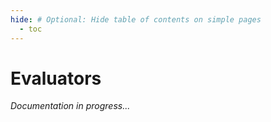 ```yaml
---
hide: # Optional: Hide table of contents on simple pages
  - toc
---
```


# Evaluators

*Documentation in progress...*

